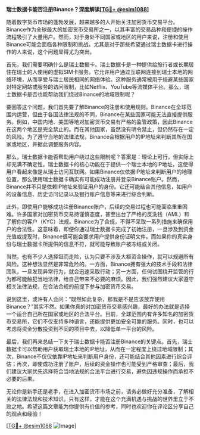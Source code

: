 **瑞士数据卡能否注册Binance？深度解读[[TG💪+ @esim1088](https://t.me/s/esim1088)]**

随着数字货币市场的蓬勃发展，越来越多的人开始关注加密货币交易平台。Binance作为全球最大的加密货币交易所之一，以其丰富的交易品种和便捷的操作流程吸引了大量用户。然而，对于身处不同国家或地区的用户来说，注册和使用Binance可能会面临各种限制和挑战。尤其是对于那些希望通过瑞士数据卡进行操作的人来说，这个问题显得尤为突出。

首先，我们需要明确什么是瑞士数据卡。瑞士数据卡是一种提供给旅行者或长期居住在瑞士的人使用的虚拟SIM卡服务。它允许用户通过互联网连接到瑞士本地的网络环境，从而享受与瑞士居民相同的网络体验。这种服务通常被用于规避某些国家对特定网站或服务的访问限制，比如Netflix、YouTube等流媒体平台。那么，瑞士数据卡是否也能帮助我们绕过Binance的地域限制呢？

要回答这个问题，我们首先要了解Binance的注册和使用规则。Binance在全球范围内运营，但由于各国法律法规的不同，Binance在某些国家可能无法直接提供服务。例如，中国内地、美国等地对加密货币交易有严格的监管政策，因此Binance在这两个地区是完全禁止的。而在其他国家，虽然没有明令禁止，但仍然存在一定的风险。为了遵守当地的法律法规，Binance会根据用户的IP地址来判断其所在国家或地区，并据此调整服务内容。

那么，瑞士数据卡能否帮助用户绕过这些限制呢？答案是：理论上可行，但实际上却充满不确定性。瑞士数据卡的核心功能在于提供一个瑞士本地的IP地址，这使得用户看起来像是从瑞士访问互联网。如果Binance仅依据IP地址来判断用户的地理位置，那么使用瑞士数据卡确实有可能成功注册并登录Binance账户。然而，Binance并不只是依赖IP地址来验证用户的身份。它还可能结合其他信息，如用户的设备信息、历史访问记录以及银行账户信息等来进行综合判断。

此外，即使用户能够成功注册Binance账户，后续的交易过程也可能面临重重困难。许多国家对加密货币交易持谨慎态度，甚至出台了严格的反洗钱（AML）和了解你的客户（KYC）法规。Binance为了合规，不得不采取一系列措施来确保用户的合法性。这意味着，即便你通过瑞士数据卡完成了初始注册，一旦涉及到资金充值或提现时，Binance很可能会要求用户提供身份证明文件。而如果你的真实身份与瑞士数据卡所提供的信息不符，就可能导致账户被冻结或关闭。

当然，也有不少人选择铤而走险，认为只要不涉及大额资金操作，就可以规避所有风险。这种想法显然是非常危险的。一方面，Binance拥有强大的技术手段和法律团队，一旦发现异常行为，就会迅速采取行动；另一方面，任何试图绕开监管的行为都可能触犯当地法律，给自己带来不必要的麻烦。因此，我们强烈建议大家遵守相关法律法规，在合法合规的前提下参与加密货币交易。

说到这里，或许有人会问：“既然如此复杂，那我是不是应该放弃使用Binance？”其实不然。如果你真的对加密货币交易感兴趣，最好的办法就是选择一个适合自己所在国家或地区的合法平台。目前，全球范围内有许多知名的加密货币交易所，它们不仅支持多种语言，还能提供更加安全可靠的服务。同时，也可以考虑将资金分散投资到不同的项目中去，以降低单一平台的风险。

最后，我们再来总结一下关于瑞士数据卡能否注册Binance的关键点。首先，瑞士数据卡可以帮助用户获取瑞士本地的IP地址，从而在一定程度上绕过地域限制；其次，Binance不仅仅依靠IP地址来判断用户身份，还可能结合其他因素进行综合评估；再次，即使成功注册了账户，后续的资金操作也可能受到严格审查；最后，我们建议大家优先选择符合当地法规的合法平台进行交易，避免因违规操作而承担不必要的后果。

无论你是新手还是老手，在进入加密货币市场之前，请务必做好充分准备，了解相关的法律法规和技术知识。只有这样，才能在这个充满机遇与挑战的世界里立于不败之地。希望这篇文章能为你提供有价值的参考，同时也欢迎你在评论区分享自己的观点和经验！

[[TG💪+ @esim1088](https://t.me/s/esim1088) ![Image](https://i.postimg.cc/4NQfJmqS/Snipaste-2025-05-13-00-14-12.png)]